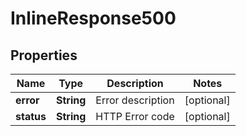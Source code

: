 

# InlineResponse500

## Properties

Name | Type | Description | Notes
------------ | ------------- | ------------- | -------------
**error** | **String** | Error description |  [optional]
**status** | **String** | HTTP Error code |  [optional]




